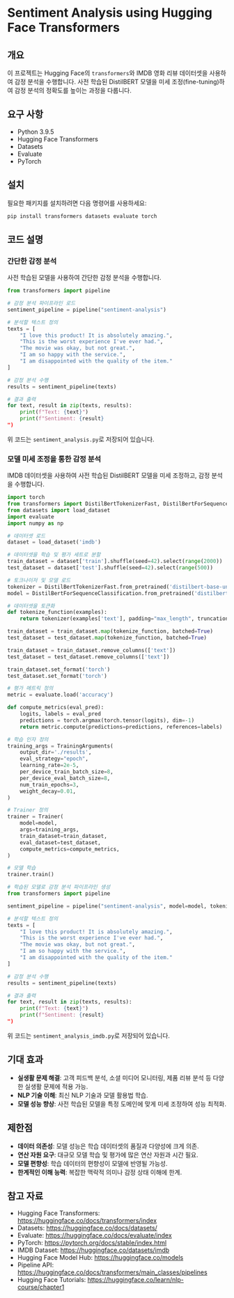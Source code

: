 # Sentiment Analysis using Hugging Face Transformers

## 개요

이 프로젝트는 Hugging Face의 `transformers`와 IMDB 영화 리뷰 데이터셋을 사용하여 감정 분석을 수행합니다. 사전 학습된 DistilBERT 모델을 미세 조정(fine-tuning)하여 감정 분석의 정확도를 높이는 과정을 다룹니다.

## 요구 사항

- Python 3.9.5
- Hugging Face Transformers
- Datasets
- Evaluate
- PyTorch

## 설치

필요한 패키지를 설치하려면 다음 명령어를 사용하세요:

```bash
pip install transformers datasets evaluate torch
```

## 코드 설명

### 간단한 감정 분석

사전 학습된 모델을 사용하여 간단한 감정 분석을 수행합니다.

```python
from transformers import pipeline

# 감정 분석 파이프라인 로드
sentiment_pipeline = pipeline("sentiment-analysis")

# 분석할 텍스트 정의
texts = [
    "I love this product! It is absolutely amazing.",
    "This is the worst experience I've ever had.",
    "The movie was okay, but not great.",
    "I am so happy with the service.",
    "I am disappointed with the quality of the item."
]

# 감정 분석 수행
results = sentiment_pipeline(texts)

# 결과 출력
for text, result in zip(texts, results):
    print(f"Text: {text}")
    print(f"Sentiment: {result}
")
```

위 코드는 `sentiment_analysis.py`로 저장되어 있습니다.

### 모델 미세 조정을 통한 감정 분석

IMDB 데이터셋을 사용하여 사전 학습된 DistilBERT 모델을 미세 조정하고, 감정 분석을 수행합니다.

```python
import torch
from transformers import DistilBertTokenizerFast, DistilBertForSequenceClassification, Trainer, TrainingArguments
from datasets import load_dataset
import evaluate
import numpy as np

# 데이터셋 로드
dataset = load_dataset('imdb')

# 데이터셋을 학습 및 평가 세트로 분할
train_dataset = dataset['train'].shuffle(seed=42).select(range(2000))
test_dataset = dataset['test'].shuffle(seed=42).select(range(500))

# 토크나이저 및 모델 로드
tokenizer = DistilBertTokenizerFast.from_pretrained('distilbert-base-uncased')
model = DistilBertForSequenceClassification.from_pretrained('distilbert-base-uncased')

# 데이터셋을 토큰화
def tokenize_function(examples):
    return tokenizer(examples['text'], padding="max_length", truncation=True)

train_dataset = train_dataset.map(tokenize_function, batched=True)
test_dataset = test_dataset.map(tokenize_function, batched=True)

train_dataset = train_dataset.remove_columns(['text'])
test_dataset = test_dataset.remove_columns(['text'])

train_dataset.set_format('torch')
test_dataset.set_format('torch')

# 평가 메트릭 정의
metric = evaluate.load('accuracy')

def compute_metrics(eval_pred):
    logits, labels = eval_pred
    predictions = torch.argmax(torch.tensor(logits), dim=-1)
    return metric.compute(predictions=predictions, references=labels)

# 학습 인자 정의
training_args = TrainingArguments(
    output_dir='./results',
    eval_strategy="epoch",
    learning_rate=2e-5,
    per_device_train_batch_size=8,
    per_device_eval_batch_size=8,
    num_train_epochs=3,
    weight_decay=0.01,
)

# Trainer 정의
trainer = Trainer(
    model=model,
    args=training_args,
    train_dataset=train_dataset,
    eval_dataset=test_dataset,
    compute_metrics=compute_metrics,
)

# 모델 학습
trainer.train()

# 학습된 모델로 감정 분석 파이프라인 생성
from transformers import pipeline

sentiment_pipeline = pipeline("sentiment-analysis", model=model, tokenizer=tokenizer)

# 분석할 텍스트 정의
texts = [
    "I love this product! It is absolutely amazing.",
    "This is the worst experience I've ever had.",
    "The movie was okay, but not great.",
    "I am so happy with the service.",
    "I am disappointed with the quality of the item."
]

# 감정 분석 수행
results = sentiment_pipeline(texts)

# 결과 출력
for text, result in zip(texts, results):
    print(f"Text: {text}")
    print(f"Sentiment: {result}
")
```

위 코드는 `sentiment_analysis_imdb.py`로 저장되어 있습니다.

## 기대 효과

- **실생활 문제 해결**: 고객 피드백 분석, 소셜 미디어 모니터링, 제품 리뷰 분석 등 다양한 실생활 문제에 적용 가능.
- **NLP 기술 이해**: 최신 NLP 기술과 모델 활용법 학습.
- **모델 성능 향상**: 사전 학습된 모델을 특정 도메인에 맞게 미세 조정하여 성능 최적화.

## 제한점

- **데이터 의존성**: 모델 성능은 학습 데이터셋의 품질과 다양성에 크게 의존.
- **연산 자원 요구**: 대규모 모델 학습 및 평가에 많은 연산 자원과 시간 필요.
- **모델 편향성**: 학습 데이터의 편향성이 모델에 반영될 가능성.
- **한계적인 이해 능력**: 복잡한 맥락적 의미나 감정 상태 이해에 한계.

## 참고 자료

- Hugging Face Transformers: https://huggingface.co/docs/transformers/index
- Datasets: https://huggingface.co/docs/datasets/
- Evaluate: https://huggingface.co/docs/evaluate/index
- PyTorch: https://pytorch.org/docs/stable/index.html
- IMDB Dataset: https://huggingface.co/datasets/imdb
- Hugging Face Model Hub: https://huggingface.co/models
- Pipeline API: https://huggingface.co/docs/transformers/main_classes/pipelines
- Hugging Face Tutorials: https://huggingface.co/learn/nlp-course/chapter1
